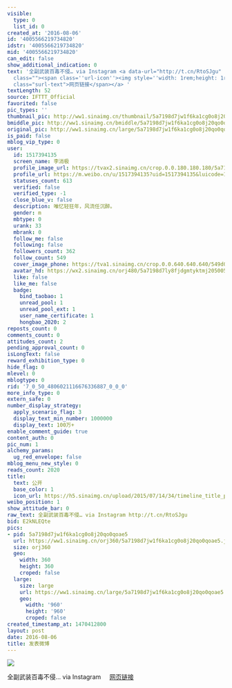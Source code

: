 ```yaml
---
visible:
  type: 0
  list_id: 0
created_at: '2016-08-06'
id: '4005566219734820'
idstr: '4005566219734820'
mid: '4005566219734820'
can_edit: false
show_additional_indication: 0
text: '全副武装百毒不侵… via Instagram <a data-url="http://t.cn/RtoSJgu" target="_blank" href="https://weibo.cn/sinaurl?luicode=10000011&lfid=2304131517394135_-_WEIBO_SECOND_PROFILE_WEIBO&u=https%3A%2F%2Fwww.instagram.com%2Fp%2FBIxDg6bDK4P%2F"
  class=""><span class=''url-icon''><img style=''width: 1rem;height: 1rem'' src=''//h5.sinaimg.cn/upload/2015/09/25/3/timeline_card_small_web_default.png''></span><span
  class="surl-text">网页链接</span></a> '
textLength: 52
source: IFTTT_Official
favorited: false
pic_types: ''
thumbnail_pic: http://ww1.sinaimg.cn/thumbnail/5a7198d7jw1f6ka1cg0o8j20qo0qoae5.jpg
bmiddle_pic: http://ww1.sinaimg.cn/bmiddle/5a7198d7jw1f6ka1cg0o8j20qo0qoae5.jpg
original_pic: http://ww1.sinaimg.cn/large/5a7198d7jw1f6ka1cg0o8j20qo0qoae5.jpg
is_paid: false
mblog_vip_type: 0
user:
  id: 1517394135
  screen_name: 李消极
  profile_image_url: https://tvax2.sinaimg.cn/crop.0.0.180.180.180/5a7198d7ly8fjdgmtyktmj20500500so.jpg?KID=imgbed,tva&Expires=1606399462&ssig=WMLT%2FkS%2FwJ
  profile_url: https://m.weibo.cn/u/1517394135?uid=1517394135&luicode=10000011&lfid=2304131517394135_-_WEIBO_SECOND_PROFILE_WEIBO
  statuses_count: 613
  verified: false
  verified_type: -1
  close_blue_v: false
  description: 唯忆轻狂年，风流任沉醉。
  gender: m
  mbtype: 0
  urank: 33
  mbrank: 0
  follow_me: false
  following: false
  followers_count: 362
  follow_count: 549
  cover_image_phone: https://tva1.sinaimg.cn/crop.0.0.640.640.640/549d0121tw1egm1kjly3jj20hs0hsq4f.jpg
  avatar_hd: https://wx2.sinaimg.cn/orj480/5a7198d7ly8fjdgmtyktmj20500500so.jpg
  like: false
  like_me: false
  badge:
    bind_taobao: 1
    unread_pool: 1
    unread_pool_ext: 1
    user_name_certificate: 1
    hongbao_2020: 2
reposts_count: 0
comments_count: 0
attitudes_count: 2
pending_approval_count: 0
isLongText: false
reward_exhibition_type: 0
hide_flag: 0
mlevel: 0
mblogtype: 0
rid: '7_0_50_4806021116676336887_0_0_0'
more_info_type: 0
extern_safe: 0
number_display_strategy:
  apply_scenario_flag: 3
  display_text_min_number: 1000000
  display_text: 100万+
enable_comment_guide: true
content_auth: 0
pic_num: 1
alchemy_params:
  ug_red_envelope: false
mblog_menu_new_style: 0
reads_count: 2020
title:
  text: 公开
  base_color: 1
  icon_url: https://h5.sinaimg.cn/upload/2015/07/14/34/timeline_title_public_default.png
weibo_position: 1
show_attitude_bar: 0
raw_text: 全副武装百毒不侵… via Instagram http://t.cn/RtoSJgu ​​​
bid: E2kNLEQte
pics:
- pid: 5a7198d7jw1f6ka1cg0o8j20qo0qoae5
  url: https://ww1.sinaimg.cn/orj360/5a7198d7jw1f6ka1cg0o8j20qo0qoae5.jpg
  size: orj360
  geo:
    width: 360
    height: 360
    croped: false
  large:
    size: large
    url: https://ww1.sinaimg.cn/large/5a7198d7jw1f6ka1cg0o8j20qo0qoae5.jpg
    geo:
      width: '960'
      height: '960'
      croped: false
created_timestamp_at: 1470412800
layout: post
date: 2016-08-06
title: 发表微博
---
```


![](https://image.baidu.com/search/down?url=http://ww1.sinaimg.cn/large/5a7198d7jw1f6ka1cg0o8j20qo0qoae5.jpg)

全副武装百毒不侵… via Instagram <a data-url="http://t.cn/RtoSJgu" target="_blank" href="https://weibo.cn/sinaurl?luicode=10000011&lfid=2304131517394135_-_WEIBO_SECOND_PROFILE_WEIBO&u=https%3A%2F%2Fwww.instagram.com%2Fp%2FBIxDg6bDK4P%2F" class=""><span class='url-icon'><img style='width: 1rem;height: 1rem' src='//h5.sinaimg.cn/upload/2015/09/25/3/timeline_card_small_web_default.png'></span><span class="surl-text">网页链接</span></a> 

